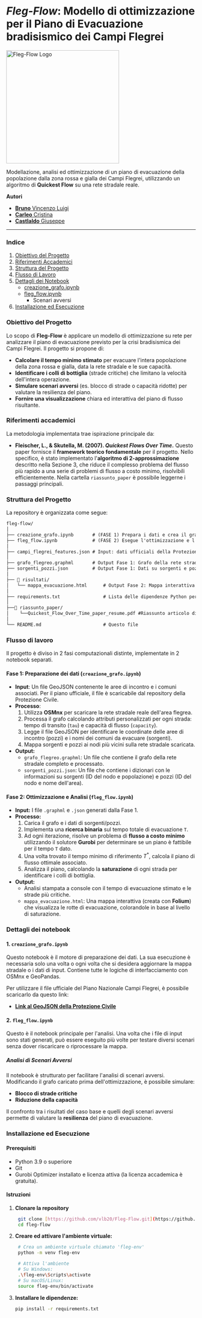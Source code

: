 # *Fleg-Flow*: Modello di ottimizzazione per il Piano di Evacuazione bradisismico dei Campi Flegrei
<img src="https://github.com/user-attachments/assets/751c98e6-170e-4104-9f91-acc6fd844d9e" width="300" alt="Fleg-Flow Logo">


Modellazione, analisi ed ottimizzazione di un piano di evacuazione della popolazione dalla zona rossa e gialla dei Campi Flegrei, utilizzando un algoritmo di **Quickest Flow** su una rete stradale reale.

**Autori**
- [**Bruno** Vincenzo Luigi](https://github.com/vlb20)
- [**Carleo** Cristina](https://github.com/iris-cmd22)
- [**Castlaldo** Giuseppe](https://github.com/Giuleppe09)

---

### Indice
1.  [Obiettivo del Progetto](#obiettivo-del-progetto)
2.  [Riferimenti Accademici](#riferimenti-accademici)
3.  [Struttura del Progetto](#struttura-del-progetto)
4.  [Flusso di Lavoro](#flusso-di-lavoro)
5.  [Dettagli dei Notebook](#dettagli-dei-notebook)
    - [creazione_grafo.ipynb](#1--creazione_grafoipynb)
    - [fleg_flow.ipynb](#2--fleg_flowipynb)
        - Scenari avversi
6.  [Installazione ed Esecuzione](#installazione-ed-esecuzione)

### Obiettivo del Progetto

Lo scopo di **Fleg-Flow** è applicare un modello di ottimizzazione su rete per analizzare il piano di evacuazione previsto per la crisi bradisismica dei Campi Flegrei. Il progetto si propone di:
- **Calcolare il tempo minimo stimato** per evacuare l'intera popolazione della zona rossa e gialla, data la rete stradale e le sue capacità.
- **Identificare i colli di bottiglia** (strade critiche) che limitano la velocità dell'intera operazione.
- **Simulare scenari avversi** (es. blocco di strade o capacità ridotte) per valutare la resilienza del piano.
- **Fornire una visualizzazione** chiara ed interattiva del piano di flusso risultante.

### Riferimenti accademici

La metodologia implementata trae ispirazione principale da:
- **Fleischer, L., & Skutella, M. (2007). *Quickest Flows Over Time*.**
    Questo paper fornisce il **framework teorico fondamentale** per il progetto. Nello specifico, è stato implementato l'**algoritmo di 2-approssimazione** descritto nella Sezione 3, che riduce il complesso problema del flusso più rapido a una serie di problemi di flusso a costo minimo, risolvibili efficientemente. Nella cartella `riassunto_paper` è possibile leggerne i passaggi principali. 

### Struttura del Progetto

La repository è organizzata come segue:
```txt
fleg-flow/
│
├── creazione_grafo.ipynb       # (FASE 1) Prepara i dati e crea il grafo
├── fleg_flow.ipynb             # (FASE 2) Esegue l'ottimizzazione e l'analisi
│
├── campi_flegrei_features.json # Input: dati ufficiali della Protezione Civile
│
├── grafo_flegreo.graphml       # Output Fase 1: Grafo della rete stradale
├── sorgenti_pozzi.json         # Output Fase 1: Dati su sorgenti e pozzi
│
├── 📂 risultati/
│   └── mappa_evacuazione.html      # Output Fase 2: Mappa interattiva del piano
│
├── requirements.txt                # Lista delle dipendenze Python per pip
│
├──📂 riassunto_paper/
│    └──Quickest_Flow_Over_Time_paper_resume.pdf #Riassunto articolo di riferimento
│
└── README.md                       # Questo file
```

### Flusso di lavoro

Il progetto è diviso in 2 fasi computazionali distinte, implementate in 2 notebook separati.

#### **Fase 1: Preparazione dei dati (`creazione_grafo.ipynb`)**
- **Input**: Un file GeoJSON contenente le aree di incontro e i comuni associati. Per il piano ufficiale, il file è scaricabile dal repository della Protezione Civile.
- **Processo**:
  1.  Utilizza **OSMnx** per scaricare la rete stradale reale dell'area flegrea.
  2.  Processa il grafo calcolando attributi personalizzati per ogni strada: tempo di transito (`tau`) e capacità di flusso (`capacity`).
  3.  Legge il file GeoJSON per identificare le coordinate delle aree di incontro (pozzi) e i nomi dei comuni da evacuare (sorgenti).
  4.  Mappa sorgenti e pozzi ai nodi più vicini sulla rete stradale scaricata.
- **Output:**
  - `grafo_flegreo.graphml`: Un file che contiene il grafo della rete stradale completo e processato.
  - `sorgenti_pozzi.json`: Un file che contiene i dizionari con le informazioni su sorgenti (ID del nodo e popolazione) e pozzi (ID del nodo e nome dell'area).

#### **Fase 2: Ottimizzazione e Analisi (`fleg_flow.ipynb`)**
- **Input:** I file `.graphml` e `.json` generati dalla Fase 1.
- **Processo:**
  1.  Carica il grafo e i dati di sorgenti/pozzi.
  2.  Implementa una **ricerca binaria** sul tempo totale di evacuazione `T`.
  3.  Ad ogni iterazione, risolve un problema di **flusso a costo minimo** utilizzando il solutore **Gurobi** per determinare se un piano è fattibile per il tempo `T` dato.
  4.  Una volta trovato il tempo minimo di riferimento $T^*$, calcola il piano di flusso ottimale associato.
  5.  Analizza il piano, calcolando la **saturazione** di ogni strada per identificare i colli di bottiglia.
- **Output:**
  - Analisi stampata a console con il tempo di evacuazione stimato e le strade più critiche.
  - `mappa_evacuazione.html`: Una mappa interattiva (creata con **Folium**) che visualizza le rotte di evacuazione, colorandole in base al livello di saturazione.

### Dettagli dei notebook

#### 1. `creazione_grafo.ipynb`
Questo notebook è il motore di preparazione dei dati. La sua esecuzione è necessaria solo una volta o ogni volta che si desidera aggiornare la mappa stradale o i dati di input. Contiene tutte le logiche di interfacciamento con OSMnx e GeoPandas.

Per utilizzare il file ufficiale del Piano Nazionale Campi Flegrei, è possibile scaricarlo da questo link:
-   [**Link al GeoJSON della Protezione Civile**](https://raw.githubusercontent.com/pcm-dpc/DPC-Mappe/master/rischi/Piano%20Nazionale%20Campi%20Flegrei/campi_flegrei_features.json)

#### 2. `fleg_flow.ipynb`
Questo è il notebook principale per l'analisi. Una volta che i file di input sono stati generati, può essere eseguito più volte per testare diversi scenari senza dover riscaricare o riprocessare la mappa.

##### Analisi di Scenari Avversi
Il notebook è strutturato per facilitare l'analisi di scenari avversi. Modificando il grafo caricato prima dell'ottimizzazione, è possibile simulare:
-   **Blocco di strade critiche**
-   **Riduzione della capacità**

Il confronto tra i risultati del caso base e quelli degli scenari avversi permette di valutare la **resilienza** del piano di evacuazione.

### Installazione ed Esecuzione

#### Prerequisiti
-   Python 3.9 o superiore
-   Git
-   Gurobi Optimizer installato e licenza attiva (la licenza accademica è gratuita).

#### Istruzioni
1. **Clonare la repository**
   ```bash
    git clone [https://github.com/vlb20/Fleg-Flow.git](https://github.com/vlb20/Fleg-Flow.git)
    cd fleg-flow
    ```

2. **Creare ed attivare l'ambiente virtuale:**
   ```bash
    # Crea un ambiente virtuale chiamato 'fleg-env'
    python -m venv fleg-env

    # Attiva l'ambiente
    # Su Windows:
    .\fleg-env\Scripts\activate
    # Su macOS/Linux:
    source fleg-env/bin/activate
    ```
3. **Installare le dipendenze:**
   ```bash
   pip install -r requirements.txt
   ```
